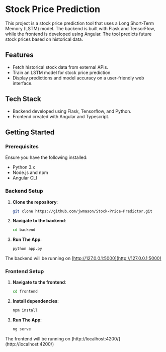 # Stock Price Prediction

This project is a stock price prediction tool that uses a Long Short-Term Memory (LSTM) model. The backend is built with Flask and TensorFlow, while the frontend is developed using Angular. The tool predicts future stock prices based on historical data.

## Features

- Fetch historical stock data from external APIs.
- Train an LSTM model for stock price prediction.
- Display predictions and model accuracy on a user-friendly web interface.

## Tech Stack
- Backend developed using Flask, Tensorflow, and Python.
- Frontend created with Angular and Typescript.

## Getting Started

### Prerequisites

Ensure you have the following installed:

- Python 3.x
- Node.js and npm
- Angular CLI

### Backend Setup

1. **Clone the repository**:

    ```bash
    git clone https://github.com/jwmason/Stock-Price-Predictor.git
    ```

2. **Navigate to the backend**:

    ```bash
    cd backend
    ```

3. **Run The App**:

    ```bash
    python app.py
    ```
The backend will be running on [http://127.0.0.1:5000](http://127.0.0.1:5000)

### Frontend Setup

1. **Navigate to the frontend**:

    ```bash
    cd frontend
    ```

2. **Install dependencies**:

    ```bash
    npm install
    ```

3. **Run The App**:

    ```bash
    ng serve
    ```
The frontend will be running on ]http://localhost:4200/](http://localhost:4200/)
